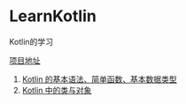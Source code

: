 # LearnKotlin
Kotlin的学习

[项目地址](https://github.com/ibelieve-mm/LearnKotlin)

1. [Kotlin 的基本语法、简单函数、基本数据类型](https://www.jianshu.com/p/b03b76e3a8de)
2. [Kotlin 中的类与对象](https://www.jianshu.com/p/a7416c2897cc)